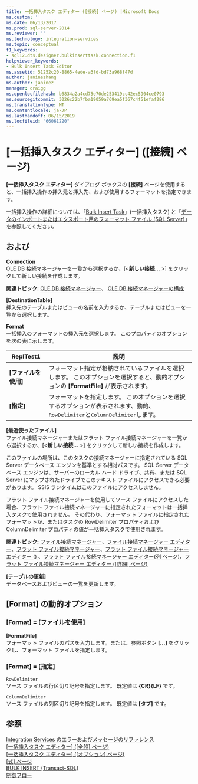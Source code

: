 ```yaml
---
title: 一括挿入タスク エディター ([接続] ページ) |Microsoft Docs
ms.custom: ''
ms.date: 06/13/2017
ms.prod: sql-server-2014
ms.reviewer: ''
ms.technology: integration-services
ms.topic: conceptual
f1_keywords:
- sql12.dts.designer.bulkinserttask.connection.f1
helpviewer_keywords:
- Bulk Insert Task Editor
ms.assetid: 51252c20-8865-4ede-a3fd-bd73a968f47d
author: janinezhang
ms.author: janinez
manager: craigg
ms.openlocfilehash: b6834a2a4cd75e70de253419cc42ec5904ce0793
ms.sourcegitcommit: 3026c22b7fba19059a769ea5f367c4f51efaf286
ms.translationtype: MT
ms.contentlocale: ja-JP
ms.lasthandoff: 06/15/2019
ms.locfileid: "66061220"
---
```

# <a name="bulk-insert-task-editor-connection-page"></a>[一括挿入タスク エディター] ([接続] ページ)
  **[一括挿入タスク エディター]** ダイアログ ボックスの **[接続]** ページを使用すると、一括挿入操作の挿入元と挿入先、および使用するフォーマットを指定できます。  
  
 一括挿入操作の詳細については、「[Bulk Insert Task](control-flow/bulk-insert-task.md)」(一括挿入タスク) と「[データのインポートまたはエクスポート用のフォーマット ファイル (SQL Server)](../relational-databases/import-export/format-files-for-importing-or-exporting-data-sql-server.md)」を参照してください。  
  
## <a name="options"></a>および  
 **Connection**  
 OLE DB 接続マネージャーを一覧から選択するか、[\<**新しい接続...** >] をクリックして新しい接続を作成します。  
  
 **関連トピック:** [OLE DB 接続マネージャー](connection-manager/ole-db-connection-manager.md)、 [OLE DB 接続マネージャーの構成](../../2014/integration-services/configure-ole-db-connection-manager.md)  
  
 **[DestinationTable]**  
 挿入先のテーブルまたはビューの名前を入力するか、テーブルまたはビューを一覧から選択します。  
  
 **Format**  
 一括挿入のフォーマットの挿入元を選択します。 このプロパティのオプションを次の表に示します。  
  
|ReplTest1|説明|  
|-----------|-----------------|  
|**[ファイルを使用]**|フォーマット指定が格納されているファイルを選択します。 このオプションを選択すると、動的オプションの **[FormatFile]** が表示されます。|  
|**[指定]**|フォーマットを指定します。 このオプションを選択するオプションが表示されます、動的、`RowDelimiter`と`ColumnDelimiter`します。|  
  
 **[最近使ったファイル]**  
 ファイル接続マネージャーまたはフラット ファイル接続マネージャーを一覧から選択するか、[\<**新しい接続...** >] をクリックして新しい接続を作成します。  
  
 このファイルの場所は、このタスクの接続マネージャーに指定されている SQL Server データベース エンジンを基準とする相対パスです。 SQL Server データベース エンジンは、サーバーのローカル ハード ドライブ、共有、または SQL Server にマップされたドライブでこのテキスト ファイルにアクセスできる必要があります。 SSIS ランタイムはこのファイルにアクセスしません。  
  
 フラット ファイル接続マネージャーを使用してソース ファイルにアクセスした場合、フラット ファイル接続マネージャーに指定されたフォーマットは一括挿入タスクで使用されません。 その代わり、フォーマット ファイルに指定されたフォーマットか、またはタスクの RowDelimiter プロパティおよび ColumnDelimiter プロパティの値が一括挿入タスクで使用されます。  
  
 **関連トピック:** [ファイル接続マネージャー](connection-manager/file-connection-manager.md)、[ファイル接続マネージャー エディター](../../2014/integration-services/file-connection-manager-editor.md)、[フラット ファイル接続マネージャー](connection-manager/flat-file-connection-manager.md)、[フラット ファイル接続マネージャー エディター &#40;&#41; ](general-page-of-integration-services-designers-options.md)、[フラット ファイル接続マネージャー エディター&#40;列 ページ&#41;](../../2014/integration-services/flat-file-connection-manager-editor-columns-page.md)、[フラット ファイル接続マネージャー エディター &#40;[詳細] ページ&#41;](../../2014/integration-services/flat-file-connection-manager-editor-advanced-page.md)  
  
 **[テーブルの更新]**  
 データベースおよびビューの一覧を更新します。  
  
## <a name="format-dynamic-options"></a>[Format] の動的オプション  
  
### <a name="format--use-file"></a>[Format] = [ファイルを使用]  
 **[FormatFile]**  
 フォーマット ファイルのパスを入力します。または、参照ボタン **[...]** をクリックし、フォーマット ファイルを指定します。  
  
### <a name="format--specify"></a>[Format] = [指定]  
 `RowDelimiter`  
 ソース ファイルの行区切り記号を指定します。 既定値は **{CR}{LF}** です。  
  
 `ColumnDelimiter`  
 ソース ファイルの列区切り記号を指定します。 既定値は **[タブ]** です。  
  
## <a name="see-also"></a>参照  
 [Integration Services のエラーおよびメッセージのリファレンス](../../2014/integration-services/integration-services-error-and-message-reference.md)   
 [[一括挿入タスク エディター] ([全般] ページ)](../../2014/integration-services/bulk-insert-task-editor-general-page.md)   
 [[一括挿入タスク エディター] ([オプション] ページ)](../../2014/integration-services/bulk-insert-task-editor-options-page.md)   
 [[式] ページ](expressions/expressions-page.md)   
 [BULK INSERT &#40;Transact-SQL&#41;](/sql/t-sql/statements/bulk-insert-transact-sql)   
 [制御フロー](control-flow/control-flow.md)  
  
  
